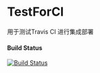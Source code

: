 # TestForCI
用于测试Travis CI 进行集成部署

#### Build Status
[![Build Status](https://www.travis-ci.org/SuperOranges/TestForCI.svg?branch=master)](https://www.travis-ci.org/SuperOranges/TestForCI)
